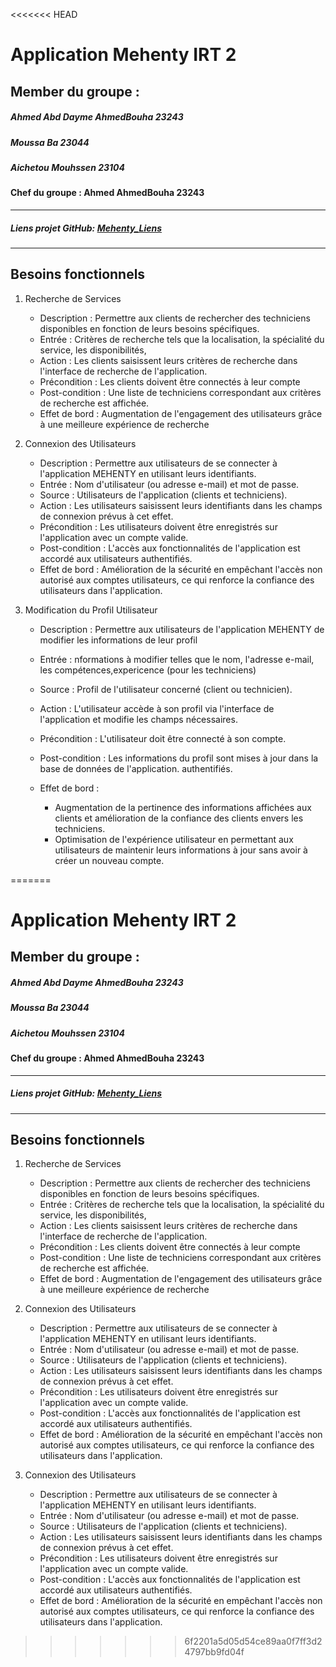 <<<<<<< HEAD

# Application Mehenty IRT 2
## Member du groupe :
##### Ahmed Abd Dayme AhmedBouha  23243
##### Moussa Ba 23044
##### Aichetou Mouhssen 23104
#### Chef du groupe : Ahmed AhmedBouha 23243
___
##### Liens projet GitHub: [Mehenty_Liens](git@github.com:ahmedirtmehenty_irt.git)

____
## Besoins fonctionnels
1.  Recherche de Services
    * Description : Permettre aux clients de rechercher des techniciens disponibles en fonction
    de leurs besoins spécifiques.
    *  Entrée : Critères de recherche tels que la localisation, la spécialité du service, les
    disponibilités,
    *  Action : Les clients saisissent leurs critères de recherche dans l'interface de recherche de
    l'application.  
    *   Précondition : Les clients doivent être connectés à leur compte
    *   Post-condition : Une liste de techniciens correspondant aux critères de recherche est
    affichée.
    *   Effet de bord : Augmentation de l'engagement des utilisateurs grâce à une meilleure
    expérience de recherche


2.   Connexion des Utilisateurs
       * Description : Permettre aux utilisateurs de se connecter à l'application MEHENTY en
        utilisant leurs identifiants.
       * Entrée : Nom d'utilisateur (ou adresse e-mail) et mot de passe.
       * Source : Utilisateurs de l'application (clients et techniciens).
       * Action : Les utilisateurs saisissent leurs identifiants dans les champs de connexion
        prévus à cet effet.
       * Précondition : Les utilisateurs doivent être enregistrés sur l'application avec un compte
        valide.
       * Post-condition : L'accès aux fonctionnalités de l'application est accordé aux utilisateurs
        authentifiés.
       * Effet de bord : Amélioration de la sécurité en empêchant l'accès non autorisé aux comptes utilisateurs, ce qui renforce la confiance des utilisateurs dans l'application.  
3. Modification du Profil Utilisateur
     * Description : Permettre aux utilisateurs de l'application MEHENTY de modifier les
        informations de leur profil
     * Entrée : nformations à modifier telles que le nom, l'adresse e-mail, les compétences,expericence
    (pour les techniciens)
     * Source : Profil de l'utilisateur concerné (client ou technicien).
     * Action : L'utilisateur accède à son profil via l'interface de l'application et modifie les
    champs nécessaires.
   *   Précondition : L'utilisateur doit être connecté à son compte.
   
   *   Post-condition : Les informations du profil sont mises à jour dans la base de données de
    l'application.
    authentifiés.
     * Effet de bord : 
       * Augmentation de la pertinence des informations  affichées aux clients et amélioration de
        la confiance des clients envers les techniciens.
        * Optimisation de l'expérience utilisateur en permettant aux utilisateurs de maintenir leurs
        informations à jour sans avoir à créer un nouveau compte.

=======

# Application Mehenty IRT 2
## Member du groupe :
##### Ahmed Abd Dayme AhmedBouha  23243
##### Moussa Ba 23044
##### Aichetou Mouhssen 23104
#### Chef du groupe : Ahmed AhmedBouha 23243
___
##### Liens projet GitHub: [Mehenty_Liens](git@github.com:ahmedirtmehenty_irt.git)

____
## Besoins fonctionnels
1.  Recherche de Services
    * Description : Permettre aux clients de rechercher des techniciens disponibles en fonction
    de leurs besoins spécifiques.
    *  Entrée : Critères de recherche tels que la localisation, la spécialité du service, les
    disponibilités,
    *  Action : Les clients saisissent leurs critères de recherche dans l'interface de recherche de
    l'application.  
    *   Précondition : Les clients doivent être connectés à leur compte
    *   Post-condition : Une liste de techniciens correspondant aux critères de recherche est
    affichée.
    *   Effet de bord : Augmentation de l'engagement des utilisateurs grâce à une meilleure
    expérience de recherche


2.   Connexion des Utilisateurs
       * Description : Permettre aux utilisateurs de se connecter à l'application MEHENTY en
        utilisant leurs identifiants.
       * Entrée : Nom d'utilisateur (ou adresse e-mail) et mot de passe.
       * Source : Utilisateurs de l'application (clients et techniciens).
       * Action : Les utilisateurs saisissent leurs identifiants dans les champs de connexion
        prévus à cet effet.
       * Précondition : Les utilisateurs doivent être enregistrés sur l'application avec un compte
        valide.
       * Post-condition : L'accès aux fonctionnalités de l'application est accordé aux utilisateurs
        authentifiés.
       * Effet de bord : Amélioration de la sécurité en empêchant l'accès non autorisé aux comptes utilisateurs, ce qui renforce la confiance des utilisateurs dans l'application.  
3. Connexion des Utilisateurs
     * Description : Permettre aux utilisateurs de se connecter à l'application MEHENTY en
    utilisant leurs identifiants.
     * Entrée : Nom d'utilisateur (ou adresse e-mail) et mot de passe.
     * Source : Utilisateurs de l'application (clients et techniciens).
     * Action : Les utilisateurs saisissent leurs identifiants dans les champs de connexion
    prévus à cet effet.
   *   Précondition : Les utilisateurs doivent être enregistrés sur l'application avec un compte
    valide.
   *   Post-condition : L'accès aux fonctionnalités de l'application est accordé aux utilisateurs
    authentifiés.
     * Effet de bord : Amélioration de la sécurité en empêchant        l'accès non autorisé aux comptes utilisateurs, ce qui renforce la confiance des utilisateurs dans l'application.
>>>>>>> 6f2201a5d05d54ce89aa0f7ff3d24797bb9fd04f
